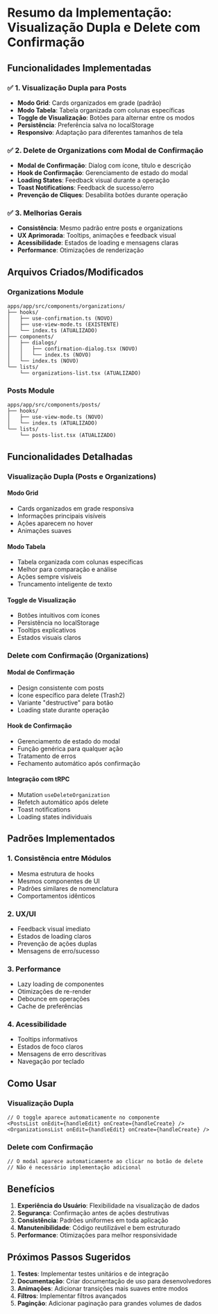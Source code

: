 # Resumo da Implementação: Visualização Dupla e Delete com Confirmação

## Funcionalidades Implementadas

### ✅ 1. Visualização Dupla para Posts
- **Modo Grid**: Cards organizados em grade (padrão)
- **Modo Tabela**: Tabela organizada com colunas específicas
- **Toggle de Visualização**: Botões para alternar entre os modos
- **Persistência**: Preferência salva no localStorage
- **Responsivo**: Adaptação para diferentes tamanhos de tela

### ✅ 2. Delete de Organizations com Modal de Confirmação
- **Modal de Confirmação**: Dialog com ícone, título e descrição
- **Hook de Confirmação**: Gerenciamento de estado do modal
- **Loading States**: Feedback visual durante a operação
- **Toast Notifications**: Feedback de sucesso/erro
- **Prevenção de Cliques**: Desabilita botões durante operação

### ✅ 3. Melhorias Gerais
- **Consistência**: Mesmo padrão entre posts e organizations
- **UX Aprimorada**: Tooltips, animações e feedback visual
- **Acessibilidade**: Estados de loading e mensagens claras
- **Performance**: Otimizações de renderização

## Arquivos Criados/Modificados

### Organizations Module
```
apps/app/src/components/organizations/
├── hooks/
│   ├── use-confirmation.ts (NOVO)
│   ├── use-view-mode.ts (EXISTENTE)
│   └── index.ts (ATUALIZADO)
├── components/
│   ├── dialogs/
│   │   ├── confirmation-dialog.tsx (NOVO)
│   │   └── index.ts (NOVO)
│   └── index.ts (NOVO)
└── lists/
    └── organizations-list.tsx (ATUALIZADO)
```

### Posts Module
```
apps/app/src/components/posts/
├── hooks/
│   ├── use-view-mode.ts (NOVO)
│   └── index.ts (ATUALIZADO)
└── lists/
    └── posts-list.tsx (ATUALIZADO)
```

## Funcionalidades Detalhadas

### Visualização Dupla (Posts e Organizations)

#### Modo Grid
- Cards organizados em grade responsiva
- Informações principais visíveis
- Ações aparecem no hover
- Animações suaves

#### Modo Tabela
- Tabela organizada com colunas específicas
- Melhor para comparação e análise
- Ações sempre visíveis
- Truncamento inteligente de texto

#### Toggle de Visualização
- Botões intuitivos com ícones
- Persistência no localStorage
- Tooltips explicativos
- Estados visuais claros

### Delete com Confirmação (Organizations)

#### Modal de Confirmação
- Design consistente com posts
- Ícone específico para delete (Trash2)
- Variante "destructive" para botão
- Loading state durante operação

#### Hook de Confirmação
- Gerenciamento de estado do modal
- Função genérica para qualquer ação
- Tratamento de erros
- Fechamento automático após confirmação

#### Integração com tRPC
- Mutation `useDeleteOrganization`
- Refetch automático após delete
- Toast notifications
- Loading states individuais

## Padrões Implementados

### 1. Consistência entre Módulos
- Mesma estrutura de hooks
- Mesmos componentes de UI
- Padrões similares de nomenclatura
- Comportamentos idênticos

### 2. UX/UI
- Feedback visual imediato
- Estados de loading claros
- Prevenção de ações duplas
- Mensagens de erro/sucesso

### 3. Performance
- Lazy loading de componentes
- Otimizações de re-render
- Debounce em operações
- Cache de preferências

### 4. Acessibilidade
- Tooltips informativos
- Estados de foco claros
- Mensagens de erro descritivas
- Navegação por teclado

## Como Usar

### Visualização Dupla
```tsx
// O toggle aparece automaticamente no componente
<PostsList onEdit={handleEdit} onCreate={handleCreate} />
<OrganizationsList onEdit={handleEdit} onCreate={handleCreate} />
```

### Delete com Confirmação
```tsx
// O modal aparece automaticamente ao clicar no botão de delete
// Não é necessário implementação adicional
```

## Benefícios

1. **Experiência do Usuário**: Flexibilidade na visualização de dados
2. **Segurança**: Confirmação antes de ações destrutivas
3. **Consistência**: Padrões uniformes em toda aplicação
4. **Manutenibilidade**: Código reutilizável e bem estruturado
5. **Performance**: Otimizações para melhor responsividade

## Próximos Passos Sugeridos

1. **Testes**: Implementar testes unitários e de integração
2. **Documentação**: Criar documentação de uso para desenvolvedores
3. **Animações**: Adicionar transições mais suaves entre modos
4. **Filtros**: Implementar filtros avançados
5. **Paginção**: Adicionar paginação para grandes volumes de dados
